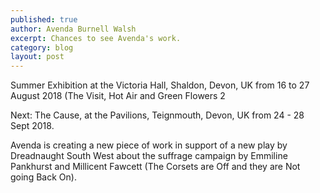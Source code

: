 ```yaml
---
published: true
author: Avenda Burnell Walsh
excerpt: Chances to see Avenda's work.
category: blog
layout: post
---
```


Summer Exhibition at the Victoria Hall, Shaldon, Devon, UK from 16 to 27 August 2018 (The Visit, Hot Air and Green Flowers 2

Next:
The Cause, at the Pavilions, Teignmouth, Devon, UK from 24 - 28 Sept 2018. 

Avenda is creating a new piece of work in support of a new play by Dreadnaught South West about the suffrage campaign by Emmiline Pankhurst and Millicent Fawcett (The Corsets are Off and they are Not going Back On).
